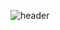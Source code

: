 ![header](https://capsule-render.vercel.app/api?type=speech&color=auto&height=600px&section=header&text=rang.dev)

